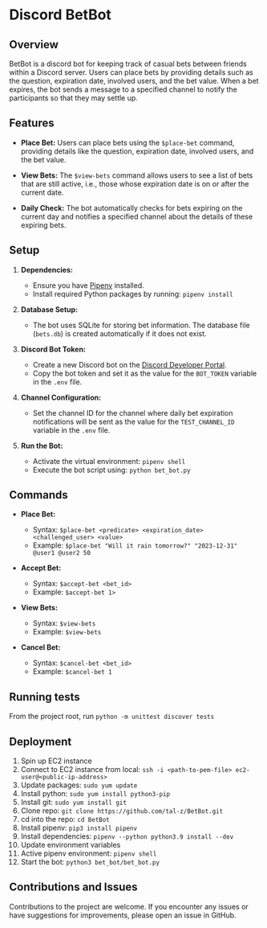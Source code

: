 # Discord BetBot

## Overview

BetBot is a discord bot for keeping track of casual bets between friends within a Discord server. 
Users can place bets by providing details such as the question, expiration date, involved users, and the bet value. 
When a bet expires, the bot sends a message to a specified channel to notify the participants so that they may settle up.

## Features

- **Place Bet:** Users can place bets using the `$place-bet` command, providing details like the question, expiration date, involved users, and the bet value.

- **View Bets:** The `$view-bets` command allows users to see a list of bets that are still active, i.e., those whose expiration date is on or after the current date.

- **Daily Check:** The bot automatically checks for bets expiring on the current day and notifies a specified channel about the details of these expiring bets.

## Setup

1. **Dependencies:**
   - Ensure you have [Pipenv](https://pipenv.pypa.io/en/latest/) installed.
   - Install required Python packages by running: `pipenv install`

2. **Database Setup:**
   - The bot uses SQLite for storing bet information. The database file (`bets.db`) is created automatically if it does not exist.

3. **Discord Bot Token:**
   - Create a new Discord bot on the [Discord Developer Portal](https://discord.com/developers/applications).
   - Copy the bot token and set it as the value for the `BOT_TOKEN` variable in the `.env` file.

4. **Channel Configuration:**
   - Set the channel ID for the channel where daily bet expiration notifications will be sent as the value for the `TEST_CHANNEL_ID` variable in the `.env` file.

5. **Run the Bot:**
   - Activate the virtual environment: `pipenv shell`
   - Execute the bot script using: `python bet_bot.py`
   
## Commands

- **Place Bet:**
  - Syntax: `$place-bet <predicate> <expiration_date> <challenged_user> <value>`
  - Example: `$place-bet "Will it rain tomorrow?" "2023-12-31" @user1 @user2 50`

- **Accept Bet:**
  - Syntax: `$accept-bet <bet_id>`
  - Example: `$accept-bet 1>`

- **View Bets:**
  - Syntax: `$view-bets`
  - Example: `$view-bets`

- **Cancel Bet:**
  - Syntax: `$cancel-bet <bet_id>`
  - Example: `$cancel-bet 1`

## Running tests

From the project root, run `python -m unittest discover tests`

## Deployment
1. Spin up EC2 instance
2. Connect to EC2 instance from local: `ssh -i <path-to-pem-file> ec2-user@<public-ip-address>`
3. Update packages: `sudo yum update`
4. Install python: `sudo yum install python3-pip`
5. Install git: `sudo yum install git`
6. Clone repo: `git clone https://github.com/tal-z/BetBot.git`
7. cd into the repo: `cd BetBot`
8. Install pipenv: `pip3 install pipenv`
9. Install dependencies: `pipenv --python python3.9 install --dev`
10. Update environment variables 
11. Active pipenv environment: `pipenv shell`
12. Start the bot: `python3 bet_bot/bet_bot.py`

## Contributions and Issues

Contributions to the project are welcome. 
If you encounter any issues or have suggestions for improvements, please open an issue in GitHub.

